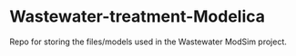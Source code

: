 # Wastewater-treatment-Modelica

Repo for storing the files/models used in the Wastewater ModSim project. 


